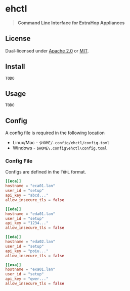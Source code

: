 # ehctl

> **Command Line Interface for ExtraHop Appliances**

## License
Dual-licensed under [Apache 2.0](LICENSE-APACHE) or [MIT](LICENSE-MIT).

## Install
```
TODO
```

## Usage
```
TODO
```

## Config
A config file is required in the following location 
* Linux/Mac - `$HOME/.config/ehctl/config.toml`
* Windows - `$HOME\.config\ehctl\config.toml`

### Config File
Configs are defined in the `TOML` format. 

```toml
[[eca]]
hostname = "eca01.lan"
user_id = "setup"
api_key = "abcd..."
allow_insecure_tls = false

[[eda]]
hostname = "eda01.lan"
user_id = "setup"
api_key = "1234..."
allow_insecure_tls = false

[[eda]]
hostname = "eda02.lan"
user_id = "setup"
api_key = "poiu..."
allow_insecure_tls = false

[[exa]]
hostname = "exa01.lan"
user_id = "setup"
api_key = "qwer..."
allow_insecure_tls = false
```